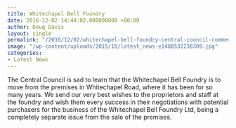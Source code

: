 ```yaml
---
title: Whitechapel Bell Foundry
date: 2016-12-02 14:44:02.000000000 +00:00
author: Doug Davis
layout: single
permalink: "/2016/12/02/whitechapel-bell-foundry-central-council-comment/"
image: "/wp-content/uploads/2015/10/latest_news-e1488532238309.jpg"
categories:
- Latest News
---
```

The Central Council is sad to learn that the Whitechapel Bell Foundry is to move from the premises in Whitechapel Road, where it has been for so many years. We send our very best wishes to the proprietors and staff at the foundry and wish them every success in their negotiations with potential purchasers for the business of the Whitechapel Bell Foundry Ltd, being a completely separate issue from the sale of the premises.
